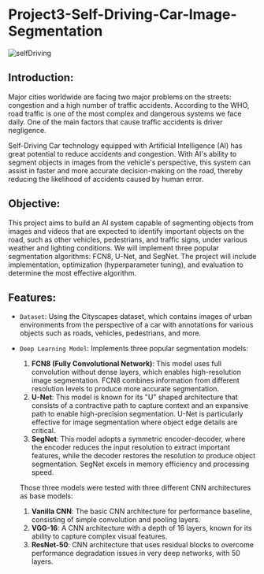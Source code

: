 # Project3-Self-Driving-Car-Image-Segmentation
![selfDriving](https://github.com/user-attachments/assets/1290bead-d546-4a45-8e33-23cfe36f4dcf)

## Introduction:
Major cities worldwide are facing two major problems on the streets: congestion and a high number of traffic accidents. According to the WHO, road traffic is one of the most complex and dangerous systems we face daily. One of the main factors that cause traffic accidents is driver negligence.

Self-Driving Car technology equipped with Artificial Intelligence (AI) has great potential to reduce accidents and congestion. With AI's ability to segment objects in images from the vehicle's perspective, this system can assist in faster and more accurate decision-making on the road, thereby reducing the likelihood of accidents caused by human error.

## Objective: 
This project aims to build an AI system capable of segmenting objects from images and videos that are expected to identify important objects on the road, such as other vehicles, pedestrians, and traffic signs, under various weather and lighting conditions. We will implement three popular segmentation algorithms: FCN8, U-Net, and SegNet. The project will include implementation, optimization (hyperparameter tuning), and evaluation to determine the most effective algorithm.

## Features:
- `Dataset`: Using the Cityscapes dataset, which contains images of urban environments from the perspective of a car with annotations for various objects such as roads, vehicles, pedestrians, and more.
- `Deep Learning Model`: Implements three popular segmentation models:
   1. **FCN8 (Fully Convolutional Network)**: This model uses full convolution without dense layers, which enables high-resolution image segmentation. FCN8 combines information from different resolution levels to produce more accurate segmentation.
   2. **U-Net**: This model is known for its "U" shaped architecture that consists of a contractive path to capture context and an expansive path to enable high-precision segmentation. U-Net is particularly effective for image segmentation where object edge details are critical.
   3. **SegNet**: This model adopts a symmetric encoder-decoder, where the encoder reduces the input resolution to extract important features, while the decoder restores the resolution to produce object segmentation. SegNet excels in memory efficiency and processing speed.

  Those three models were tested with three different CNN architectures as base models:
    1. **Vanilla CNN**: The basic CNN architecture for performance baseline, consisting of simple convolution and pooling layers.
    2. **VGG-16**: A CNN architecture with a depth of 16 layers, known for its ability to capture complex visual features.
    3. **ResNet-50**: CNN architecture that uses residual blocks to overcome performance degradation issues in very deep networks, with 50 layers.
